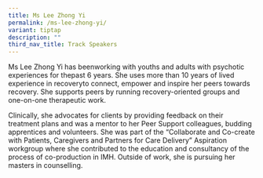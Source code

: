 ```yaml
---
title: Ms Lee Zhong Yi
permalink: /ms-lee-zhong-yi/
variant: tiptap
description: ""
third_nav_title: Track Speakers
---
```

<p></p>
<p>Ms Lee Zhong Yi has beenworking with youths and adults with psychotic
experiences for thepast 6 years. She uses more than 10 years of lived experience
in recoveryto connect, empower and inspire her peers towards recovery.
She supports peers by running recovery-oriented groups and one-on-one therapeutic
work.</p>
<p>Clinically, she advocates for clients by providing feedback on their treatment
plans and was a mentor to her Peer Support colleagues, budding apprentices
and volunteers. She was part of the “Collaborate and Co-create with Patients,
Caregivers and Partners for Care Delivery” Aspiration workgroup where she
contributed to the education and consultancy of the process of co-production
in IMH. Outside of work, she is pursuing her masters in counselling.</p>
<p></p>